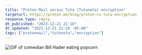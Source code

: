 ```yaml
---
title: "Proton Mail versus Tuta (Tutanota) encryption"
targeturl: https://proton.me/blog/proton-vs-tuta-encryption
response_type: reply
dt_published: "2023-12-21 21:18"
dt_updated: "2023-12-21 21:18 -05:00"
tags: ["protonmail","tutanota","encryption"]
---
```


![GIF of comedian Bill Hader eating popcorn](https://media.giphy.com/media/gl0mkIZOW6Nwc/giphy.gif)
